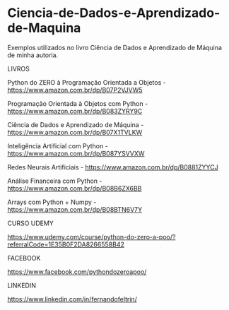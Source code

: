# Ciencia-de-Dados-e-Aprendizado-de-Maquina
Exemplos utilizados no livro Ciência de Dados e Aprendizado de Máquina de minha autoria.

LIVROS

Python do ZERO à Programação Orientada a Objetos - https://www.amazon.com.br/dp/B07P2VJVW5

Programação Orientada à Objetos com Python - https://www.amazon.com.br/dp/B083ZYRY9C

Ciência de Dados e Aprendizado de Máquina - https://www.amazon.com.br/dp/B07X1TVLKW

Inteligência Artificial com Python - https://www.amazon.com.br/dp/B087YSVVXW

Redes Neurais Artificiais - https://www.amazon.com.br/dp/B0881ZYYCJ

Análise Financeira com Python - https://www.amazon.com.br/dp/B08B6ZX6BB

Arrays com Python + Numpy - https://www.amazon.com.br/dp/B08BTN6V7Y



CURSO UDEMY

https://www.udemy.com/course/python-do-zero-a-poo/?referralCode=1E35B0F2DA8266558B42



FACEBOOK

https://www.facebook.com/pythondozeroapoo/


LINKEDIN

https://www.linkedin.com/in/fernandofeltrin/
